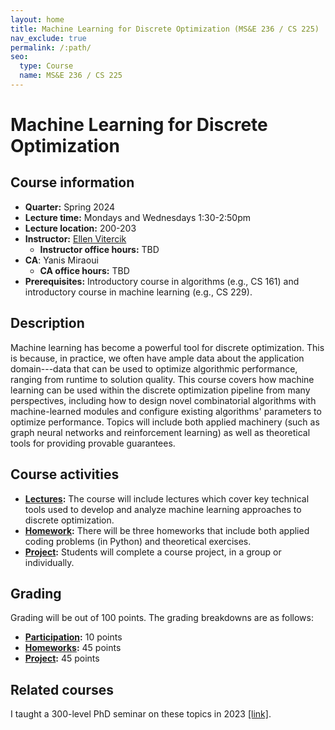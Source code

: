 ```yaml
---
layout: home
title: Machine Learning for Discrete Optimization (MS&E 236 / CS 225)
nav_exclude: true
permalink: /:path/
seo:
  type: Course
  name: MS&E 236 / CS 225
---
```


# Machine Learning for Discrete Optimization

## Course information

- **Quarter:** Spring 2024
- **Lecture time:** Mondays and Wednesdays 1:30-2:50pm
- **Lecture location:** 200-203
- **Instructor:** [Ellen Vitercik](https://vitercik.github.io)
  - **Instructor office hours:** TBD
- **CA**: Yanis Miraoui
  - **CA office hours:** TBD
- **Prerequisites:** Introductory course in algorithms (e.g., CS 161) and introductory course in machine learning (e.g., CS 229).

## Description

Machine learning has become a powerful tool for discrete optimization. This is because, in practice, we often have ample data about the application domain---data that can be used to optimize algorithmic performance, ranging from runtime to solution quality. This course covers how machine learning can be used within the discrete optimization pipeline from many perspectives, including how to design novel combinatorial algorithms with machine-learned modules and configure existing algorithms' parameters to optimize performance. Topics will include both applied machinery (such as graph neural networks and reinforcement learning) as well as theoretical tools for providing provable guarantees.

## Course activities

- **[Lectures](schedule.md):** The course will include lectures which cover key technical tools used to develop and analyze machine learning approaches to discrete optimization.
- **[Homework](homework.md):** There will be three homeworks that include both applied coding problems (in Python) and theoretical exercises.
- **[Project](project.md):** Students will complete a course project, in a group or individually.

## Grading

Grading will be out of 100 points. The grading breakdowns are as follows:
- **[Participation](policies.md):** 10 points
- **[Homeworks](homework.md):** 45 points
- **[Project](https://vitercik.github.io/ml4do/project/#grading):** 45 points

## Related courses

I taught a 300-level PhD seminar on these topics in 2023 [[link]](https://vitercik.github.io/ml4algs).
